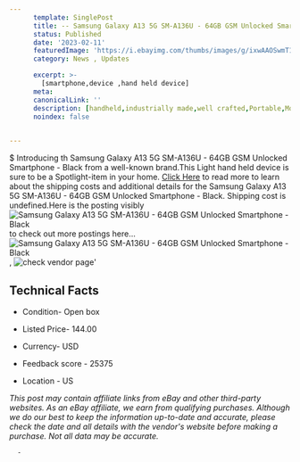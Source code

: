 ```yaml
---
      template: SinglePost
      title: -- Samsung Galaxy A13 5G SM-A136U - 64GB GSM Unlocked Smartphone - Black
      status: Published
      date: '2023-02-11'
      featuredImage: 'https://i.ebayimg.com/thumbs/images/g/ixwAAOSwmT1jrMIB/s-l225.jpg'
      category: News , Updates

      excerpt: >-
        [smartphone,device ,hand held device]
      meta:
      canonicalLink: ''
      description: [handheld,industrially made,well crafted,Portable,Mobile,Compact,Convenient,Lightweight,Maneuverable,Man-portable,Miniature,Carriable,Hand-held,Light,Holdable,Transportable,Mobile device,Pocket-sized,On-the-go,Wireless,Cordless,Compact size,Convenient size, smartphone,device ,hand held device]
      noindex: false
      

---
```

$
      Introducing th Samsung Galaxy A13 5G SM-A136U - 64GB GSM Unlocked Smartphone - Black from a well-known brand.This Light hand held device is sure to be a Spotlight-item in your home. [Click Here](https://www.ebay.com/itm/175552650160?hash=item28dfc0dbb0%3Ag%3AixwAAOSwmT1jrMIB&amdata=enc%3AAQAHAAAA4AEBCi5UV307TK%2Fj%2F0JRnbM7UM22VEDm1jPwchb9mX%2FvBdYzfzlV8WJ9zNP%2FODAJflZwcw5eXGmK%2BFS2VBiuHD7XbkpOp0JHE64%2Fjph2CoU6Bke2NL9Lgh%2BMhcbRciRT5flQFLdxAbCqd%2BTdeAJopYSDHwevrTD65rEA%2FIJF3YHf%2BM2HsgQr7D5cYI2GdvPbPizdZQIuf5HMuo53y5GZee2rKN7198D%2FnSUTeW6U7OPOHwYdzbW0OR3WlsUCalcjkzt09TvalY%2FQx8B6nuL%2BLTFT2OduGZcXmUwmPzVR5sef&mkevt=1&mkcid=1&mkrid=711-53200-19255-0&campid=%253CePNCampaignId%253E&customid=%253CreferenceId%253E&toolid=10049) to read more to learn about the shipping costs and additional details for the Samsung Galaxy A13 5G SM-A136U - 64GB GSM Unlocked Smartphone - Black. Shipping cost is undefined.Here is the posting visibly ![Samsung Galaxy A13 5G SM-A136U - 64GB GSM Unlocked Smartphone - Black](https://i.ebayimg.com/thumbs/images/g/ixwAAOSwmT1jrMIB/s-l225.jpg) to check out more postings here... ![Samsung Galaxy A13 5G SM-A136U - 64GB GSM Unlocked Smartphone - Black](https://i.ebayimg.com/images/g/ixwAAOSwmT1jrMIB/s-l1200.jpg), ![check vendor page](https://origin-galleryplus.ebayimg.com/ws/web/175552650160_2_0_1/225x225.jpg,https://origin-galleryplus.ebayimg.com/ws/web/175552650160_3_0_1/225x225.jpg,https://origin-galleryplus.ebayimg.com/ws/web/175552650160_4_0_1/225x225.jpg,https://origin-galleryplus.ebayimg.com/ws/web/175552650160_5_0_1/225x225.jpg,https://origin-galleryplus.ebayimg.com/ws/web/175552650160_6_0_1/225x225.jpg,https://origin-galleryplus.ebayimg.com/ws/web/175552650160_7_0_1/225x225.jpg,https://origin-galleryplus.ebayimg.com/ws/web/175552650160_8_0_1/225x225.jpg,https://origin-galleryplus.ebayimg.com/ws/web/175552650160_9_0_1/225x225.jpg)'

      

 ## Technical Facts 



     
      

 - Condition- Open box 


      

 - Listed Price- 144.00 


      

 - Currency- USD 


      

 - Feedback score - 25375 


      

 - Location - US 


      
      

 *_This post may contain affiliate links from eBay and other third-party websites. As an eBay affiliate, we earn from qualifying purchases. Although we do our best to keep the information up-to-date and accurate, please check the date and all details with the vendor's website before making a purchase. Not all data may be accurate._*




      -
